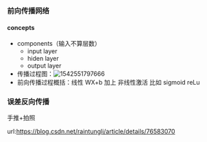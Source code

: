 ### 前向传播网络

#### concepts

+ components（输入不算层数）
  + input layer
  + hiden layer
  + output layer
+ 传播过程图：![1542551797666](C:\Users\Administrator\AppData\Roaming\Typora\typora-user-images\1542551797666.png)
+ 前向传播过程概括：线性 WX+b 加上 非线性激活 比如 sigmoid reLu

### 误差反向传播

手推+拍照

url:https://blog.csdn.net/raintungli/article/details/76583070

